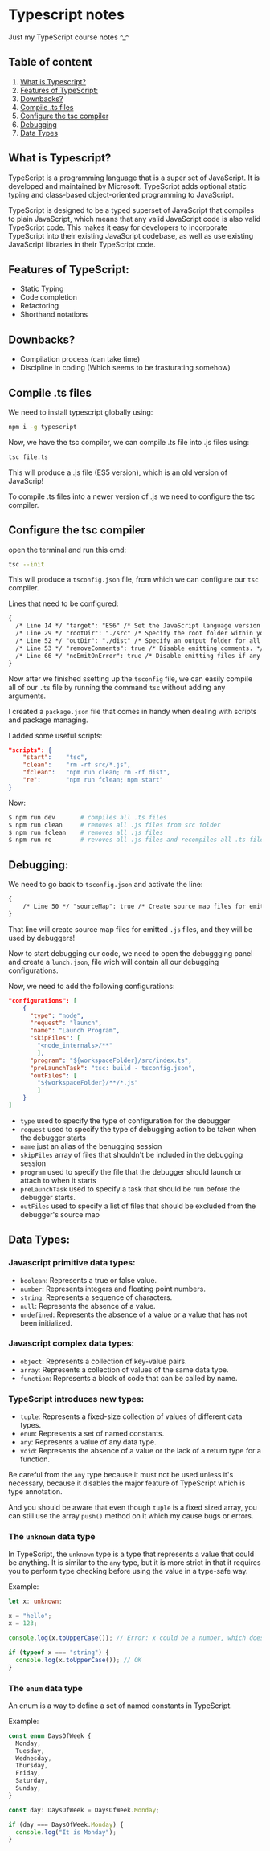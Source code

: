 # Typescript notes

Just my TypeScript course notes ^\_^

## Table of content

1. [What is Typescript?](#what-is-typescript)
2. [Features of TypeScript:](#features-of-typeScript)
3. [Downbacks?](#downbacks?)
4. [Compile .ts files](#compile-.ts-files)
5. [Configure the tsc compiler](#configure-the-tsc-compiler)
6. [Debugging](#debugging)
7. [Data Types](#Dtata-types)

## What is Typescript?

TypeScript is a programming language that is a super set of JavaScript. It is developed and maintained by Microsoft. TypeScript adds optional static typing and class-based object-oriented programming to JavaScript.

TypeScript is designed to be a typed superset of JavaScript that compiles to plain JavaScript, which means that any valid JavaScript code is also valid TypeScript code. This makes it easy for developers to incorporate TypeScript into their existing JavaScript codebase, as well as use existing JavaScript libraries in their TypeScript code.

## Features of TypeScript:

- Static Typing
- Code completion
- Refactoring
- Shorthand notations

## Downbacks?

- Compilation process (can take time)
- Discipline in coding (Which seems to be frasturating somehow)

## Compile .ts files

We need to install typescript globally using:

```bash
npm i -g typescript
```

Now, we have the tsc compiler, we can compile .ts file into .js files using:

```bash
tsc file.ts
```

This will produce a .js file (ES5 version), which is an old version of JavaScrip!

To compile .ts files into a newer version of .js we need to configure the tsc compiler.

## Configure the tsc compiler

open the terminal and run this cmd:

```bash
tsc --init
```

This will produce a `tsconfig.json` file, from which we can configure our `tsc` compiler.

Lines that need to be configured:

```xml
{
  /* Line 14 */ "target": "ES6" /* Set the JavaScript language version for emitted JavaScript and include compatible library declarations. */,
  /* Line 29 */ "rootDir": "./src" /* Specify the root folder within your source files. */,
  /* Line 52 */ "outDir": "./dist" /* Specify an output folder for all emitted files. */,
  /* Line 53 */ "removeComments": true /* Disable emitting comments. */,
  /* Line 66 */ "noEmitOnError": true /* Disable emitting files if any type checking errors are reported. */
}
```

Now after we finished ssetting up the `tsconfig` file, we can easily compile all of our `.ts` file by running the command `tsc` without adding any arguments.

I created a `package.json` file that comes in handy when dealing with scripts and package managing.

I added some useful scripts:

```json
"scripts": {
	"start":	"tsc",
	"clean":	"rm -rf src/*.js",
	"fclean":	"npm run clean; rm -rf dist",
	"re":		"npm run fclean; npm start"
}
```

Now:

```bash
$ npm run dev		# compiles all .ts files
$ npm run clean		# removes all .js files from src folder
$ npm run fclean	# removes all .js files
$ npm run re		# revoves all .js files and recompiles all .ts files
```

## Debugging:

We need to go back to `tsconfig.json` and activate the line:

```xml
{
	/* Line 50 */ "sourceMap": true	/* Create source map files for emitted JavaScript files. */
}
```

That line will create source map files for emitted `.js` files, and they will be used by debuggers!

Now to start debugging our code, we need to open the debuggging panel and create a `lunch.json`, file wich will contain all our debugging configurations.

Now, we need to add the following configurations:

```json
"configurations": [
    {
      "type": "node",
      "request": "launch",
      "name": "Launch Program",
      "skipFiles": [
		"<node_internals>/**"
		],
      "program": "${workspaceFolder}/src/index.ts",
      "preLaunchTask": "tsc: build - tsconfig.json",
      "outFiles": [
		"${workspaceFolder}/**/*.js"
		]
  	}
]
```

- `type` used to specify the type of configuration for the debugger
- `request` used to specify the type of debugging action to be taken when the debugger starts
- `name` just an alias of the benugging session
- `skipFiles` array of files that shouldn't be included in the debugging session
- `program` used to specify the file that the debugger should launch or attach to when it starts
- `preLaunchTask` used to specify a task that should be run before the debugger starts.
- `outFiles` used to specify a list of files that should be excluded from the debugger's source map

## Data Types:

### Javascript primitive data types:

- `boolean`: Represents a true or false value.
- `number`: Represents integers and floating point numbers.
- `string`: Represents a sequence of characters.
- `null`: Represents the absence of a value.
- `undefined`: Represents the absence of a value or a value that has not been initialized.

### Javascript complex data types:

- `object`: Represents a collection of key-value pairs.
- `array`: Represents a collection of values of the same data type.
- `function`: Represents a block of code that can be called by name.

### TypeScript introduces new types:

- `tuple`: Represents a fixed-size collection of values of different data types.
- `enum`: Represents a set of named constants.
- `any`: Represents a value of any data type.
- `void`: Represents the absence of a value or the lack of a return type for a function.

Be careful from the `any` type because it must not be used unless it's necessary, because it disables the major feature of TypeScript which is type annotation.

And you should be aware that even though `tuple` is a fixed sized array, you can still use the array `push()` method on it which my cause bugs or errors.

### The `unknown` data type

In TypeScript, the `unknown` type is a type that represents a value that could be anything. It is similar to the `any` type, but it is more strict in that it requires you to perform type checking before using the value in a type-safe way.

Example:

```ts
let x: unknown;

x = "hello";
x = 123;

console.log(x.toUpperCase()); // Error: x could be a number, which does not have a toUpperCase method

if (typeof x === "string") {
  console.log(x.toUpperCase()); // OK
}
```

### The `enum` data type

An enum is a way to define a set of named constants in TypeScript.

Example:

```ts
const enum DaysOfWeek {
  Monday,
  Tuesday,
  Wednesday,
  Thursday,
  Friday,
  Saturday,
  Sunday,
}

const day: DaysOfWeek = DaysOfWeek.Monday;

if (day === DaysOfWeek.Monday) {
  console.log("It is Monday");
}
```
